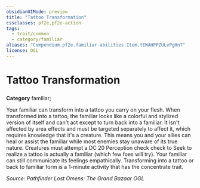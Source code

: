 ```yaml
---
obsidianUIMode: preview
title: "Tattoo Transformation"
cssclasses: pf2e,pf2e-action
tags:
  - trait/common
  - category/familiar
aliases: "Compendium.pf2e.familiar-abilities.Item.tEWAHPPZULvPgHnT"
license: OGL
---
```

# Tattoo Transformation

### 

**Category** familiar; 




Your familiar can transform into a tattoo you carry on your flesh. When transformed into a tattoo, the familiar looks like a colorful and stylized version of itself and can't act except to turn back into a familiar. It isn't affected by area effects and must be targeted separately to affect it, which requires knowledge that it's a creature. This means you and your allies can heal or assist the familiar while most enemies stay unaware of its true nature. Creatures must attempt a DC 20 Perception check check to Seek to realize a tattoo is actually a familiar (which few foes will try). Your familiar can still communicate its feelings empathically. Transforming into a tattoo or back to familiar form is a 1-minute activity that has the concentrate trait.

*Source: Pathfinder Lost Omens: The Grand Bazaar*
*OGL*